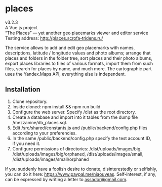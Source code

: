 # places

v3.2.3  
A Vue.js project  
“The Places” — yet another geo placemarks viewer and editor service  
Testing address: http://places.scrofa-tridens.ru/

The service allows to add and edit geo placemarks with names, descriptions, latitude / longitude values and photo albums; arrange that places and folders in the folder tree, sort places and their photo albums, export places libraries to files of various formats, import them from such files, search for places by name, and much more. The cartographic part uses the Yandex.Maps API, everything else is independent.

## Installation

1. Clone repository.
2. Inside cloned: npm install && npm run build
2. Configure the web server. Specify /dist as the root directory.
3. Create a database and import into it tables from the dump file /mezzanine/db_places.sql.
4. Edit /src/shared/constants.js and /public/backend/config.php files according to your preferencies.
5. In the same /public/backend/config.php specify the test account ID, if you need it.
6. Configure permissions of directories: /dist/uploads/images/big, /dist/uploads/images/big/orphaned, /dist/uploads/images/small, /dist/uploads/images/small/orphaned

If you suddenly have a foolish desire to donate, disinterestedly or selfishly, you can do it here: https://www.paypal.me/niaouveas. Self-interest, if any, can be expressed by writing a letter to assador@gmail.com.
